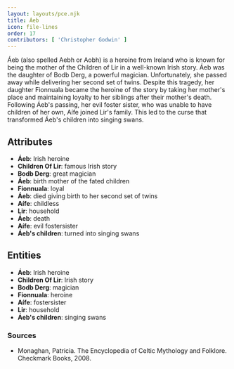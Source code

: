 ```yaml
---
layout: layouts/pce.njk
title: Áeb
icon: file-lines
order: 17
contributors: [ 'Christopher Godwin' ]
---
```

Áeb (also spelled Aebh or Aobh) is a heroine from Ireland who is known for being the mother of the Children of Lir in a well-known Irish story. Áeb was the daughter of Bodb Derg, a powerful magician. Unfortunately, she passed away while delivering her second set of twins. Despite this tragedy, her daughter Fionnuala became the heroine of the story by taking her mother's place and maintaining loyalty to her siblings after their mother's death. Following Áeb's passing, her evil foster sister, who was unable to have children of her own, Aífe joined Lir's family. This led to the curse that transformed Áeb's children into singing swans.

## Attributes

- **Áeb**: Irish heroine
- **Children Of Lir**: famous Irish story
- **Bodb Derg**: great magician
- **Áeb**: birth mother of the fated children
- **Fionnuala**: loyal
- **Áeb**: died giving birth to her second set of twins
- **Aífe**: childless
- **Lir**: household
- **Áeb**: death
- **Aífe**: evil fostersister
- **Áeb's children**: turned into singing swans

## Entities

- **Áeb**: Irish heroine
- **Children Of Lir**: Irish story
- **Bodb Derg**: magician
- **Fionnuala**: heroine
- **Aífe**: fostersister
- **Lir**: household
- **Áeb's children**: singing swans

### Sources

- Monaghan, Patricia. The Encyclopedia of Celtic Mythology and Folklore. Checkmark Books, 2008.

